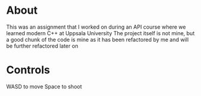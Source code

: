 # About
This was an assignment that I worked on during an API course where we learned modern C++ at Uppsala University
The project itself is not mine, but a good chunk of the code is mine as it has been refactored by me and will be further refactored later on

# Controls
WASD to move
Space to shoot
